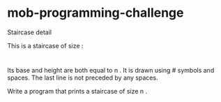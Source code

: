 # mob-programming-challenge

Staircase detail

This is a staircase of size :

   #
  ##
 ###
####
Its base and height are both equal to  n . It is drawn using # symbols and spaces. The last line is not preceded by any spaces.

Write a program that prints a staircase of size n .